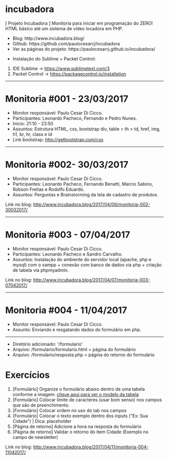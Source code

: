 # incubadora
[ Projeto Incubadora ] Monitoria para iniciar em programação do ZERO! HTML básico até um sistema de vídeo locadora em PHP.

<ul>
<li>Blog: http://www.incubadora.blog/</li>
<li>Github: https://github.com/paulocesarrj/incubadora</li>
<li>Ver as páginas do projeto: https://paulocesarrj.github.io/incubadora/</li>
</ul>

* Instalação do Sublime + Packet Control:
1) IDE Sublime -> https://www.sublimetext.com/3
2) Packet Control -> https://packagecontrol.io/installation

------------------

# Monitoria #001 - 23/03/2017

- Monitor responsável: Paulo Cesar Di Cicco.
- Participantes: Leonardo Pacheco, Fernando e Pedro Nunes.
- Início: 21:10 - 23:50
- Assuntos: Estrutura HTML, css, bootstrap
div, table > th > td, href, img, h1, br, hr, class e id
- Link bootstrap: http://getbootstrap.com/css

------------------

# Monitoria #002- 30/03/2017

- Monitor responsável: Paulo Cesar Di Cicco.
- Participantes: Leonardo Pacheco, Fernando Benatti, Marcio Sabino, Robson Freitas e Rodolfo Eduardo.
- Assuntos: Perguntas e Brainstorming da tela de cadastro de produtos.

Link no blog: http://www.incubadora.blog/2017/04/06/monitoria-002-30032017/

------------------

# Monitoria #003 - 07/04/2017

- Monitor responsável: Paulo Cesar Di Cicco.
- Participantes: Leonardo Pacheco e Sandro Carvalho.
- Assuntos: Instalação do ambiente do servidor local (apache, php e mysql) com o xampp + conexão com banco de dados via php + criação de tabela via phpmyadmin.

Link no blog: http://www.incubadora.blog/2017/04/07/monitoria-003-07042017/

------------------

# Monitoria #004 - 11/04/2017

- Monitor responsável: Paulo Cesar Di Cicco.
- Assunto: Enviando e resgatando dados do formulário em php.

<hr/>

- Diretório adicionado: '/formulario'
- Arquivo: /formulario/formulario.html = página do formulário
- Arquivo: /formulario/resposta.php = página do retorno do formulário


<h1>Exercícios</h1>
<ol>
	<li>[Formulário] Organize o formulário abaixo dentro de uma tabela conforme a imagem: <a target="_blank" href="http://www.incubadora.blog/monitoria/img/modelo-tabela-form-monitoria-13-04-2107.JPG" />clique aqui para ver o modelo da tabela</a></li>
	<li>[Formulário] Colocar limite de caracteres (usar bom senso) nos campos que são de preenchimento.</li>
	<li>[Formulário] Colocar ordem no uso do tab nos campos</li>
	<li>[Formulário] Colocar o texto exemplo dentro dos inputs ("Ex: Sua Cidade") | Dica: placeholder</li>
	<li>[Página de retorno] Adicione a hora na resposta do formulário</li>
	<li>[Página de retorno] Validar o retorno do item Cidade (Exemplo no campo de newsletter)</li>
</ol>

Link no blog: http://www.incubadora.blog/2017/04/11/monitoria-004-11042017/